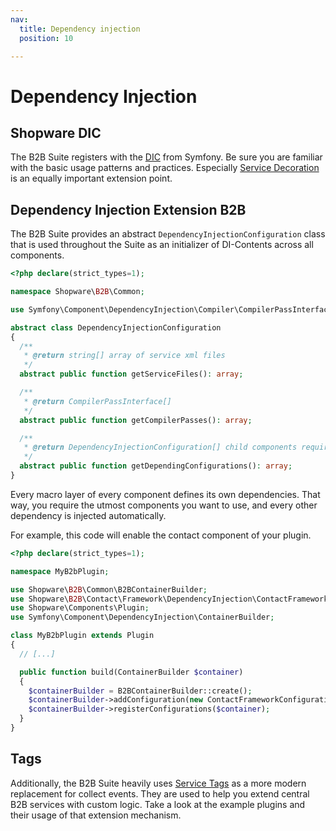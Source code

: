 ```yaml
---
nav:
  title: Dependency injection
  position: 10

---
```


# Dependency Injection

## Shopware DIC

The B2B Suite registers with the [DIC](../../../../../guides/plugins/plugins/plugin-fundamentals/dependency-injection) from Symfony.
Be sure you are familiar with the basic usage patterns and practices.
Especially [Service Decoration](../../../../../guides/plugins/plugins/plugin-fundamentals/adjusting-service#decorating-the-service) is an equally important extension point.

## Dependency Injection Extension B2B

The B2B Suite provides an abstract `DependencyInjectionConfiguration` class that is used throughout the Suite as an initializer of DI-Contents across all components.

```php
<?php declare(strict_types=1);

namespace Shopware\B2B\Common;

use Symfony\Component\DependencyInjection\Compiler\CompilerPassInterface;

abstract class DependencyInjectionConfiguration
{
  /**
   * @return string[] array of service xml files
   */
  abstract public function getServiceFiles(): array;

  /**
   * @return CompilerPassInterface[]
   */
  abstract public function getCompilerPasses(): array;

  /**
   * @return DependencyInjectionConfiguration[] child components required by this component
   */
  abstract public function getDependingConfigurations(): array;
}
```

Every macro layer of every component defines its own dependencies.
That way, you require the utmost components you want to use, and every other dependency is injected automatically.

For example, this code will enable the contact component of your plugin.

```php
<?php declare(strict_types=1);

namespace MyB2bPlugin;

use Shopware\B2B\Common\B2BContainerBuilder;
use Shopware\B2B\Contact\Framework\DependencyInjection\ContactFrameworkConfiguration
use Shopware\Components\Plugin;
use Symfony\Component\DependencyInjection\ContainerBuilder;

class MyB2bPlugin extends Plugin
{
  // [...]

  public function build(ContainerBuilder $container)
  {
    $containerBuilder = B2BContainerBuilder::create();
    $containerBuilder->addConfiguration(new ContactFrameworkConfiguration());
    $containerBuilder->registerConfigurations($container);
  }
}
```

## Tags

Additionally, the B2B Suite heavily uses [Service Tags](https://symfony.com/doc/current/service_container/tags.html) as a more modern replacement for collect events.
They are used to help you extend central B2B services with custom logic. Take a look at the example plugins and their usage of that extension mechanism.
